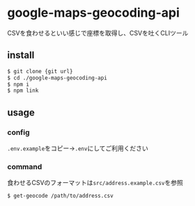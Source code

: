 # google-maps-geocoding-api

CSVを食わせるといい感じで座標を取得し、CSVを吐くCLIツール

## install

```sh
$ git clone {git url}
$ cd ./google-maps-geocoding-api
$ npm i
$ npm link
```

## usage

### config

`.env.example`をコピー→`.env`にしてご利用ください

### command

食わせるCSVのフォーマットは`src/address.example.csv`を参照

```sh
$ get-geocode /path/to/address.csv
```
